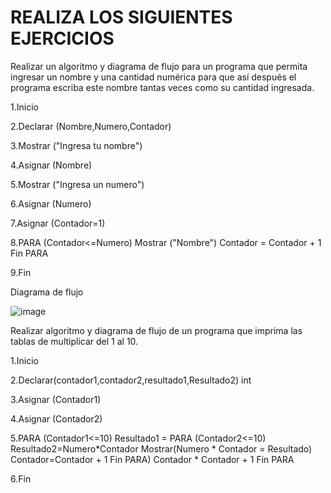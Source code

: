 # REALIZA LOS SIGUIENTES EJERCICIOS

Realizar un algoritmo y diagrama de flujo para un programa que permita ingresar un nombre y una cantidad numérica para que así después el programa escriba este nombre tantas veces como su cantidad ingresada.

1.Inicio

2.Declarar (Nombre,Numero,Contador)

3.Mostrar ("Ingresa tu nombre")

4.Asignar (Nombre)

5.Mostrar ("Ingresa un numero")

6.Asignar (Numero)

7.Asignar (Contador=1)

8.PARA (Contador<=Numero) Mostrar ("Nombre") Contador = Contador + 1 Fin PARA

9.Fin

Diagrama de flujo 

![image](https://user-images.githubusercontent.com/101203475/159531891-4bd3c51e-ae22-4719-bcc7-08bb797c08ba.png)


Realizar algoritmo y diagrama de flujo de un programa que imprima las tablas de multiplicar del 1 al 10.

1.Inicio

2.Declarar(contador1,contador2,resultado1,Resultado2) int

3.Asignar (Contador1)

4.Asignar (Contador2)

5.PARA (Contador1<=10) Resultado1 = PARA (Contador2<=10) Resultado2=Numero*Contador Mostrar(Numero * Contador = Resultado) Contador=Contador + 1 Fin PARA) Contador * Contador + 1 Fin PARA

6.Fin
